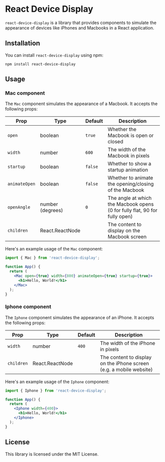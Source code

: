 # React Device Display

`react-device-display` is a library that provides components to simulate the appearance of devices like iPhones and Macbooks in a React application.

## Installation

You can install `react-device-display` using npm:

```
npm install react-device-display
```

## Usage

### Mac component

The `Mac` component simulates the appearance of a Macbook. It accepts the following props:

| Prop         | Type              | Default | Description                                                                                                                 |
| ------------ | ----------------- | ------- | --------------------------------------------------------------------------------------------------------------------------- |
| `open`       | boolean           | `true`  | Whether the Macbook is open or closed                                                                                       |
| `width`      | number            | `600`   | The width of the Macbook in pixels                                                                                          |
| `startup`    | boolean           | `false` | Whether to show a startup animation                                                                                         |
| `animateOpen`| boolean           | `false` | Whether to animate the opening/closing of the Macbook                                                                       |
| `openAngle`  | number (degrees)  | `0`     | The angle at which the Macbook opens (0 for fully flat, 90 for fully open)                                                   |
| `children`   | React.ReactNode  |         | The content to display on the Macbook screen                                                                                |

Here's an example usage of the `Mac` component:

```jsx
import { Mac } from 'react-device-display';

function App() {
  return (
    <Mac open={true} width={800} animateOpen={true} startup={true}>
      <h1>Hello, World!</h1>
    </Mac>
  );
}
```

### Iphone component

The `Iphone` component simulates the appearance of an iPhone. It accepts the following props:

| Prop        | Type             | Default | Description                                                         |
| ----------- | ---------------- | ------- | ------------------------------------------------------------------- |
| `width`     | number           | `400`   | The width of the iPhone in pixels                                   |
| `children`  | React.ReactNode |         | The content to display on the iPhone screen (e.g. a mobile website) |

Here's an example usage of the `Iphone` component:

```jsx
import { Iphone } from 'react-device-display';

function App() {
  return (
    <Iphone width={400}>
      <h1>Hello, World!</h1>
    </Iphone>
  );
}
```

## License

This library is licensed under the MIT License.
